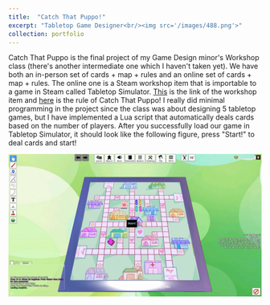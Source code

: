 ```yaml
---
title:  "Catch That Puppo!"
excerpt: "Tabletop Game Designer<br/><img src='/images/488.png'>"
collection: portfolio
---
```


Catch That Puppo is the final project of my Game Design minor's Workshop class (there's another intermediate one which I haven't taken yet). We have both an in-person set of cards + map + rules and an online set of cards + map + rules. The online one is a Steam workshop item that is importable to a game in Steam called Tabletop Simulator. [This](https://steamcommunity.com/sharedfiles/filedetails/?id=2656892048) is the link of the workshop item and [here](https://drive.google.com/file/d/1ThIk0xR7emt9Z89I7ZF8A1WsRZ02akKh/view?usp=sharing) is the rule of Catch That Puppo! I really did minimal programming in the project since the class was about designing 5 tabletop games, but I have implemented a Lua script that automatically deals cards based on the number of players. After you successfully load our game in Tabletop Simulator, it should look like the following figure, press "Start!" to deal cards and start!
<p align="center"><img src='/images/488_board.jpg' /></p>